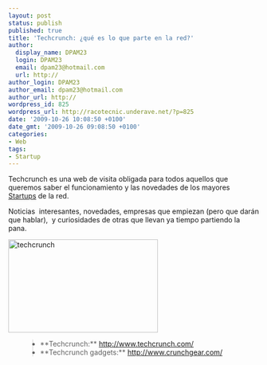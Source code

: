 ```yaml
---
layout: post
status: publish
published: true
title: 'Techcrunch: ¿qué es lo que parte en la red?'
author:
  display_name: DPAM23
  login: DPAM23
  email: dpam23@hotmail.com
  url: http://
author_login: DPAM23
author_email: dpam23@hotmail.com
author_url: http://
wordpress_id: 825
wordpress_url: http://racotecnic.underave.net/?p=825
date: '2009-10-26 10:08:50 +0100'
date_gmt: '2009-10-26 09:08:50 +0100'
categories:
- Web
tags:
- Startup
---
```


Techcrunch es una web de visita obligada para todos aquellos que queremos saber el funcionamiento y las novedades de los mayores <a href="http://es.wikipedia.org/wiki/Compa%C3%B1%C3%ADa_startup" target="_blank">Startups</a> de la red.

Noticias  interesantes, novedades, empresas que empiezan (pero que darán que hablar),  y curiosidades de otras que llevan ya tiempo partiendo la pana.

<img class="aligncenter size-medium wp-image-826" title="techcrunch" src="{{ site.url }}/uploads/2009/10/techcrunch-300x187.png" alt="techcrunch" width="300" height="187" />

<ul>
<blockquote>
<li>**Techcrunch:** <a href="http://www.techcrunch.com/" target="_blank" rel="nofollow">http://www.techcrunch.com/</a></li>
<li>**Techcrunch gadgets:** <a href="http://www.crunchgear.com/" target="_blank" rel="nofollow">http://www.crunchgear.com/</a></li>
</blockquote>
</ul>
